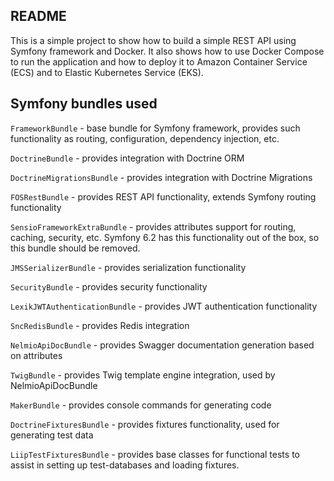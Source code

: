 README
--------
This is a simple project to show how to build a simple REST API
using Symfony framework and Docker.
It also shows how to use Docker Compose to run the application and
how to deploy it to Amazon Container Service (ECS) and to Elastic Kubernetes Service (EKS).

## Symfony bundles used
`FrameworkBundle` - base bundle for Symfony framework, provides such functionality as routing, configuration, 
dependency injection, etc.

`DoctrineBundle` - provides integration with Doctrine ORM

`DoctrineMigrationsBundle` - provides integration with Doctrine Migrations

`FOSRestBundle` - provides REST API functionality, extends Symfony routing functionality

`SensioFrameworkExtraBundle` - provides attributes support for routing, caching, security, etc.
 Symfony 6.2 has this functionality out of the box, so this bundle should be removed.

`JMSSerializerBundle` - provides serialization functionality

`SecurityBundle` - provides security functionality

`LexikJWTAuthenticationBundle` - provides JWT authentication functionality

`SncRedisBundle` - provides Redis integration

`NelmioApiDocBundle` - provides Swagger documentation generation based on attributes

`TwigBundle` - provides Twig template engine integration, used by NelmioApiDocBundle

`MakerBundle` - provides console commands for generating code

`DoctrineFixturesBundle` - provides fixtures functionality, used for generating test data

`LiipTestFixturesBundle` -  provides base classes for functional tests to assist in setting up test-databases 
and loading fixtures.

